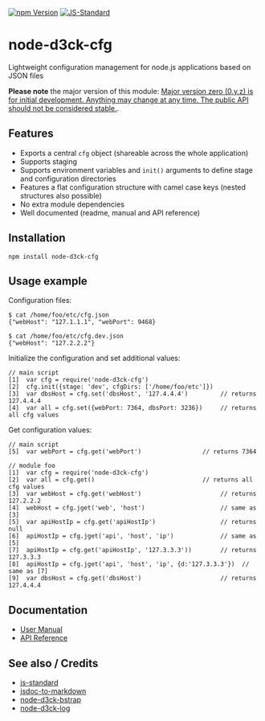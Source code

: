 [![npm Version](https://img.shields.io/npm/v/node-d3ck-cfg.svg)](https://www.npmjs.com/package/node-d3ck-cfg)
[![JS-Standard](https://img.shields.io/badge/code%20style-standard-brightgreen.svg)](http://standardjs.com/)

# node-d3ck-cfg

Lightweight configuration management for node.js applications based on JSON files

**Please note** the major version of this module: [Major version zero (0.y.z) is for initial development. Anything may change at any time. The public API should not be considered stable.](http://semver.org/#spec-item-4).

## Features

* Exports a central `cfg` object (shareable across the whole application)
* Supports staging
* Supports environment variables and `init()` arguments to define stage and
  configuration directories
* Features a flat configuration structure with camel case keys (nested structures also possible)
* No extra module dependencies
* Well documented (readme, manual and API reference)

## Installation

    npm install node-d3ck-cfg

## Usage example

Configuration files:

    $ cat /home/foo/etc/cfg.json
    {"webHost": "127.1.1.1", "webPort": 9468}

    $ cat /home/foo/etc/cfg.dev.json
    {"webHost": "127.2.2.2"}

Initialize the configuration and set additional values:

    // main script
    [1]  var cfg = require('node-d3ck-cfg')
    [2]  cfg.init({stage: 'dev', cfgDirs: ['/home/foo/etc']})
    [3]  var dbsHost = cfg.set('dbsHost', '127.4.4.4')         // returns 127.4.4.4
    [4]  var all = cfg.set({webPort: 7364, dbsPort: 3236})     // returns all cfg values

Get configuration values:

    // main script
    [5]  var webPort = cfg.get('webPort')                 // returns 7364

    // module foo
    [1]  var cfg = require('node-d3ck-cfg')
    [2]  var all = cfg.get()                              // returns all cfg values
    [3]  var webHost = cfg.get('webHost')                      // returns 127.2.2.2
    [4]  webHost = cfg.jget('web', 'host')                     // same as [3]
    [5]  var apiHostIp = cfg.get('apiHostIp')                  // returns null
    [6]  apiHostIp = cfg.jget('api', 'host', 'ip')             // same as [5]
    [7]  apiHostIp = cfg.get('apiHostIp', '127.3.3.3'))        // returns 127.3.3.3
    [8]  apiHostIp = cfg.jget('api', 'host', 'ip', {d:'127.3.3.3'})  // same as [7]
    [9]  var dbsHost = cfg.get('dbsHost')                      // returns 127.4.4.4

## Documentation

* [User Manual](https://github.com/d3ck-org/node-d3ck-cfg/blob/master/doc/manual.md)
* [API Reference](https://github.com/d3ck-org/node-d3ck-cfg/blob/master/doc/api.md)

## See also / Credits

* [js-standard](https://github.com/feross/standard)
* [jsdoc-to-markdown](https://github.com/75lb/jsdoc-to-markdown)
* [node-d3ck-bstrap](https://github.com/d3ck-org/node-d3ck-bstrap)
* [node-d3ck-log](https://github.com/d3ck-org/node-d3ck-log)
